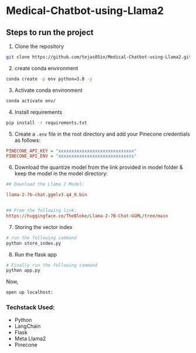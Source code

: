 # Medical-Chatbot-using-Llama2

## Steps to run the project

1. Clone the repository
```bash
git clone https://github.com/tejas05in/Medical-Chatbot-using-Llama2.git
```

2. create conda environment
```bash
conda create -p env python=3.8 -y
```
3. Activate conda environment
```bash
conda activate env/
```
4. Install requirements
```bash
pip install -r requirements.txt
```

5. Create a `.env` file in the root directory and add your Pinecone credentials as follows:

```ini
PINECONE_API_KEY = "xxxxxxxxxxxxxxxxxxxxxxxxxxxxx"
PINECONE_API_ENV = "xxxxxxxxxxxxxxxxxxxxxxxxxxxxx"
```


6. Download the quantize model from the link provided in model folder & keep the model in the model directory:

```ini
## Download the Llama 2 Model:

llama-2-7b-chat.ggmlv3.q4_0.bin


## From the following link:
https://huggingface.co/TheBloke/Llama-2-7B-Chat-GGML/tree/main
```

7. Storing the vector index
```bash
# run the following command
python store_index.py
```

8. Run the flask app
```bash
# Finally run the following command
python app.py
```

Now,
```bash
open up localhost:
```


### Techstack Used:

- Python
- LangChain
- Flask
- Meta Llama2
- Pinecone

